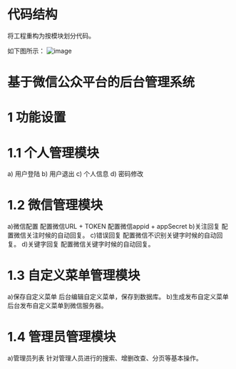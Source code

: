 # 代码结构
将工程重构为按模块划分代码。

如下图所示：
![image](https://cloud.githubusercontent.com/assets/627946/20835099/a3d8b270-b8d3-11e6-825f-13daa3c73715.png)


# 基于微信公众平台的后台管理系统
# 1	功能设置
# 1.1	个人管理模块
a)	用户登陆
b)	用户退出
c)	个人信息
d)	密码修改
# 1.2	微信管理模块
a)微信配置
配置微信URL + TOKEN
配置微信appid + appSecret
b)关注回复
配置微信关注时候的自动回复。
c)错误回复
配置微信不识别关键字时候的自动回复。
d)关键字回复
配置微信关键字时候的自动回复。
# 1.3	自定义菜单管理模块
a)保存自定义菜单
后台编辑自定义菜单，保存到数据库。
b)生成发布自定义菜单
后台发布自定义菜单到微信服务器。
# 1.4	管理员管理模块
a)管理员列表
针对管理人员进行的搜索、增删改查、分页等基本操作。




